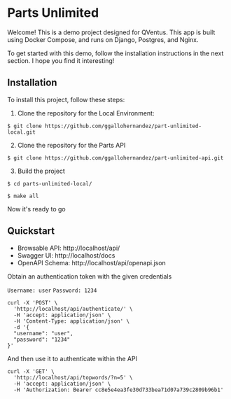 # Parts Unlimited

Welcome! This is a demo project designed for QVentus. This app is built using Docker Compose, and runs on Django, Postgres, and Nginx. 

To get started with this demo, follow the installation instructions in the next section. I hope you find it interesting!


## Installation
To install this project, follow these steps:

1. Clone the repository for the Local Environment:
```
$ git clone https://github.com/ggallohernandez/part-unlimited-local.git

```

2. Clone the repository for the Parts API

```
$ git clone https://github.com/ggallohernandez/part-unlimited-api.git

```

3. Build the project

```
$ cd parts-unlimited-local/

$ make all
```

Now it's ready to go

## Quickstart

* Browsable API: http://localhost/api/
* Swagger UI: http://localhost/docs
* OpenAPI Schema: http://localhost/api/openapi.json

Obtain an authentication token with the given credentials

`Username: user`
`Password: 1234` 

```
curl -X 'POST' \
  'http://localhost/api/authenticate/' \
  -H 'accept: application/json' \
  -H 'Content-Type: application/json' \
  -d '{
  "username": "user",
  "password": "1234"
}'
```

And then use it to authenticate within the API

```
curl -X 'GET' \
  'http://localhost/api/topwords/?n=5' \
  -H 'accept: application/json' \
  -H 'Authorization: Bearer cc8e5e4ea3fe30d733bea71d07a739c2809b96b1'
```

